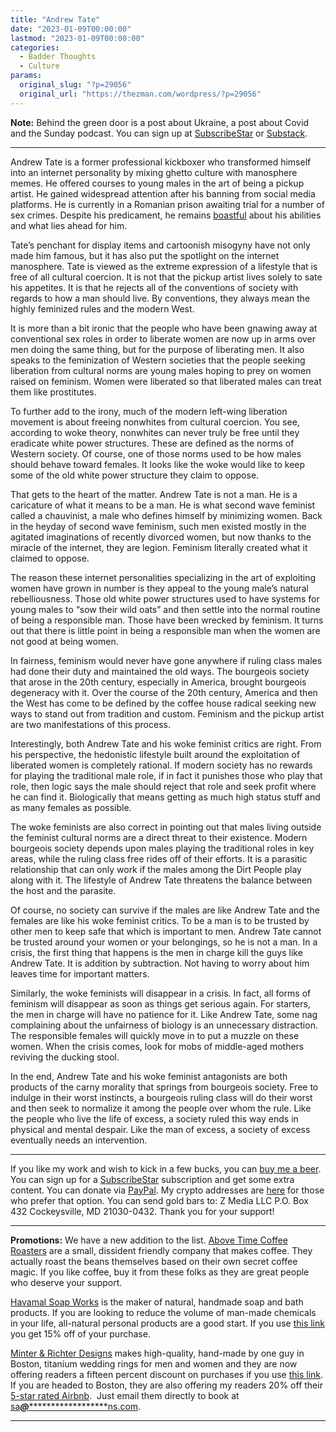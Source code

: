 ```yaml
---
title: "Andrew Tate"
date: "2023-01-09T00:00:00"
lastmod: "2023-01-09T00:00:00"
categories:
  - Badder Thoughts
  - Culture
params:
  original_slug: "?p=29056"
  original_url: "https://thezman.com/wordpress/?p=29056"
---
```


**Note:** Behind the green door is a post about Ukraine, a post about
Covid and the Sunday podcast. You can sign up at
<a href="https://www.subscribestar.com/the-z-blog" rel="noopener"
target="_blank">SubscribeStar</a> or
<a href="https://thedissident.substack.com/" rel="noopener"
target="_blank">Substack</a>.

------------------------------------------------------------------------

Andrew Tate is a former professional kickboxer who transformed himself
into an internet personality by mixing ghetto culture with manosphere
memes. He offered courses to young males in the art of being a pickup
artist. He gained widespread attention after his banning from social
media platforms. He is currently in a Romanian prison awaiting trial for
a number of sex crimes. Despite his predicament, he remains
[boastful](https://www.the-sun.com/news/7083101/andrew-tate-tristan-hospital-jail/)
about his abilities and what lies ahead for him.

Tate’s penchant for display items and cartoonish misogyny have not only
made him famous, but it has also put the spotlight on the internet
manosphere. Tate is viewed as the extreme expression of a lifestyle that
is free of all cultural coercion. It is not that the pickup artist lives
solely to sate his appetites. It is that he rejects all of the
conventions of society with regards to how a man should live. By
conventions, they always mean the highly feminized rules and the modern
West.

It is more than a bit ironic that the people who have been gnawing away
at conventional sex roles in order to liberate women are now up in arms
over men doing the same thing, but for the purpose of liberating men. It
also speaks to the feminization of Western societies that the people
seeking liberation from cultural norms are young males hoping to prey on
women raised on feminism. Women were liberated so that liberated males
can treat them like prostitutes.

To further add to the irony, much of the modern left-wing liberation
movement is about freeing nonwhites from cultural coercion. You see,
according to woke theory, nonwhites can never truly be free until they
eradicate white power structures. These are defined as the norms of
Western society. Of course, one of those norms used to be how males
should behave toward females. It looks like the woke would like to keep
some of the old white power structure they claim to oppose.

That gets to the heart of the matter. Andrew Tate is not a man. He is a
caricature of what it means to be a man. He is what second wave feminist
called a chauvinist, a male who defines himself by minimizing women.
Back in the heyday of second wave feminism, such men existed mostly in
the agitated imaginations of recently divorced women, but now thanks to
the miracle of the internet, they are legion. Feminism literally created
what it claimed to oppose.

The reason these internet personalities specializing in the art of
exploiting women have grown in number is they appeal to the young male’s
natural rebelliousness. Those old white power structures used to have
systems for young males to “sow their wild oats” and then settle into
the normal routine of being a responsible man. Those have been wrecked
by feminism. It turns out that there is little point in being a
responsible man when the women are not good at being women.

In fairness, feminism would never have gone anywhere if ruling class
males had done their duty and maintained the old ways. The bourgeois
society that arose in the 20th century, especially in America, brought
bourgeois degeneracy with it. Over the course of the 20th century,
America and then the West has come to be defined by the coffee house
radical seeking new ways to stand out from tradition and custom.
Feminism and the pickup artist are two manifestations of this process.

Interestingly, both Andrew Tate and his woke feminist critics are right.
From his perspective, the hedonistic lifestyle built around the
exploitation of liberated women is completely rational. If modern
society has no rewards for playing the traditional male role, if in fact
it punishes those who play that role, then logic says the male should
reject that role and seek profit where he can find it. Biologically that
means getting as much high status stuff and as many females as possible.

The woke feminists are also correct in pointing out that males living
outside the feminist cultural norms are a direct threat to their
existence. Modern bourgeois society depends upon males playing the
traditional roles in key areas, while the ruling class free rides off of
their efforts. It is a parasitic relationship that can only work if the
males among the Dirt People play along with it. The lifestyle of Andrew
Tate threatens the balance between the host and the parasite.

Of course, no society can survive if the males are like Andrew Tate and
the females are like his woke feminist critics. To be a man is to be
trusted by other men to keep safe that which is important to men. Andrew
Tate cannot be trusted around your women or your belongings, so he is
not a man. In a crisis, the first thing that happens is the men in
charge kill the guys like Andrew Tate. It is addition by subtraction.
Not having to worry about him leaves time for important matters.

Similarly, the woke feminists will disappear in a crisis. In fact, all
forms of feminism will disappear as soon as things get serious again.
For starters, the men in charge will have no patience for it. Like
Andrew Tate, some nag complaining about the unfairness of biology is an
unnecessary distraction. The responsible females will quickly move in to
put a muzzle on these women. When the crisis comes, look for mobs of
middle-aged mothers reviving the ducking stool.

In the end, Andrew Tate and his woke feminist antagonists are both
products of the carny morality that springs from bourgeois society. Free
to indulge in their worst instincts, a bourgeois ruling class will do
their worst and then seek to normalize it among the people over whom the
rule. Like the people who live the life of excess, a society ruled this
way ends in physical and mental despair. Like the man of excess, a
society of excess eventually needs an intervention.

------------------------------------------------------------------------

If you like my work and wish to kick in a few bucks, you can
<a href="https://www.buymeacoffee.com/mujolulu" rel="noopener"
target="_blank">buy me a beer</a>. You can sign up for a
<a href="https://www.subscribestar.com/the-z-blog" rel="noopener"
target="_blank">SubscribeStar</a> subscription and get some extra
content. You can donate via <a
href="https://www.paypal.com/donate/?cmd=_s-xclick&amp;hosted_button_id=UDAS2Q8JYA6CN&amp;source=url"
rel="noopener" target="_blank">PayPal</a>. My crypto addresses are
<a href="https://thezman.com/wordpress/?page_id=22713" rel="noopener"
target="_blank">here</a> for those who prefer that option. You can send
gold bars to: Z Media LLC P.O. Box 432 Cockeysville, MD 21030-0432.
Thank you for your support!

------------------------------------------------------------------------

**Promotions:** We have a new addition to the list.
<a href="https://abovetimecoffee.com/" rel="noopener"
target="_blank">Above Time Coffee Roasters</a> are a small, dissident
friendly company that makes coffee. They actually roast the beans
themselves based on their own secret coffee magic. If you like coffee,
buy it from these folks as they are great people who deserve your
support.

<a href="https://havamalsoapworks.com/" rel="noopener"
target="_blank">Havamal Soap Works</a> is the maker of natural, handmade
soap and bath products. If you are looking to reduce the volume of
man-made chemicals in your life, all-natural personal products are a
good start. If you use
<a href="https://havamalsoapworks.com/discount/ZMAN" rel="noopener"
target="_blank">this link</a> you get 15% off of your purchase.

<a href="https://www.minterandrichterdesigns.com/"
rel="noreferrer nofollow noopener" target="_blank">Minter &amp; Richter
Designs</a> makes high-quality, hand-made by one guy in Boston, titanium
wedding rings for men and women and they are now offering readers a
fifteen percent discount on purchases if you use
<a href="https://www.minterandrichterdesigns.com/discount/ZMAN"
rel="noreferrer nofollow noopener" target="_blank">this link</a>.
<span class="highlight"><span class="colour"><span class="font"><span class="size">If
you are headed to Boston, they are also offering my readers 20% off
their <a
href="https://www.airbnb.com/users/7988017/listings?user_id=7988017&amp;s=3"
rel="noopener noreferrer" target="_blank">5-star rated Airbnb</a>.  Just
email them directly to book at
<a href="mailto:sa***@*********************ns.com"
data-original-string="Ch+y4nj9EexSu5907c+6oA==cb7yjk84gHE2W6KENwXLKAH2pjdf5DZpfXl/hNg9e4NYEKsqw+/Bml+9OfQNERg1EnH"><span
class="apbct-email-encoder"
data-original-string="y5BQRsOnMC0JXr+zLiBryw==cb7V/zMcXFs2mfIArqwffB7+wHFzoplcKPmK0ATxjrhdXqv/pcx7l1WX3uvbiSGQXmw"
title="This contact has been encoded by Anti-Spam by CleanTalk. Click to decode. To finish the decoding make sure that JavaScript is enabled in your browser.">sa<span
class="apbct-blur">***</span>@<span
class="apbct-blur">*********************</span>ns.com</span></a>.</span></span></span></span>

------------------------------------------------------------------------
